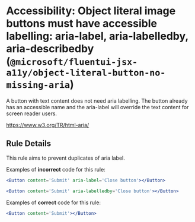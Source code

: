 # Accessibility: Object literal image buttons must have accessible labelling: aria-label, aria-labelledby, aria-describedby (`@microsoft/fluentui-jsx-a11y/object-literal-button-no-missing-aria`)

<!-- end auto-generated rule header -->

A button with text content does not need aria labelling. The button already has an accessible name and the aria-label will override the text content for screen reader users.

<https://www.w3.org/TR/html-aria/>

## Rule Details

This rule aims to prevent duplicates of aria label.

Examples of **incorrect** code for this rule:

```jsx
<Button content='Submit' aria-label='Close button'></Button>
```

```jsx
<Button content='Submit' aria-labelledby='Close button'></Button>
```

Examples of **correct** code for this rule:

```jsx
<Button content='Submit'></Button>
```
